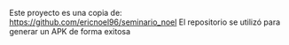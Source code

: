 Este proyecto es una copia de: https://github.com/ericnoel96/seminario_noel
El repositorio se utilizó para generar un APK de forma exitosa